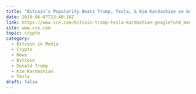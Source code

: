 ```yaml
---
title: "Bitcoin’s Popularity Beats Trump, Tesla, & Kim Kardashian on Google"
date: 2019-06-07T23:40:18Z
link: https://www.ccn.com/bitcoin-trump-tesla-kardashian-google?utm_medium=RSS&utm_source=hune
site: www.ccn.com
topic: crypto
category:
  - Bitcoin in Media
  - Crypto
  - News
  - Bitcoin
  - Donald Trump
  - Kim Kardashian
  - Tesla
draft: false
---
```

